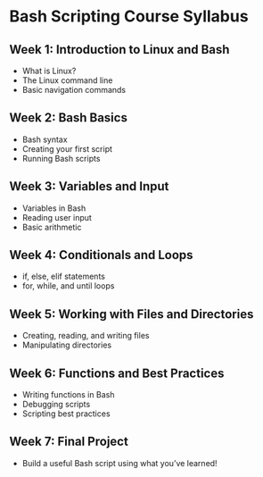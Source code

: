 # Bash Scripting Course Syllabus

## Week 1: Introduction to Linux and Bash
- What is Linux?
- The Linux command line
- Basic navigation commands

## Week 2: Bash Basics
- Bash syntax
- Creating your first script
- Running Bash scripts

## Week 3: Variables and Input
- Variables in Bash
- Reading user input
- Basic arithmetic

## Week 4: Conditionals and Loops
- if, else, elif statements
- for, while, and until loops

## Week 5: Working with Files and Directories
- Creating, reading, and writing files
- Manipulating directories

## Week 6: Functions and Best Practices
- Writing functions in Bash
- Debugging scripts
- Scripting best practices

## Week 7: Final Project
- Build a useful Bash script using what you’ve learned!
